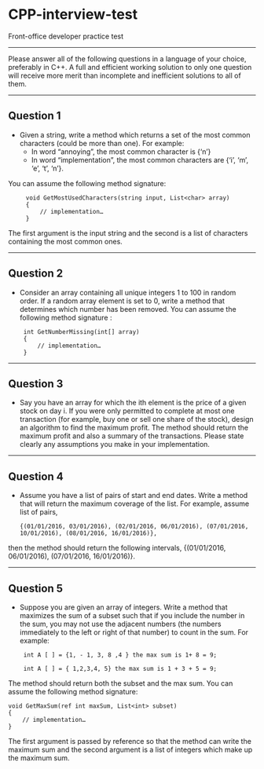 # CPP-interview-test

Front-office developer practice test

------------------------------------------------

Please answer all of the following questions in a language of your choice, preferably in C++. A full and efficient working solution to only one question will receive more merit than incomplete and inefficient solutions to all of them.

------------------------------------------------

## Question 1
* Given a string, write a method which returns a set of the most common characters (could be more than one).
For example: 
    * In word “annoying”, the most common character is {‘n’}
    * In word “implementation”, the most common characters are {‘i’, ‘m’, ‘e’, ‘t’, ‘n’}. 

You can assume the following method signature:


         void GetMostUsedCharacters(string input, List<char> array)
         {
             // implementation…
         }

The first argument is the input string and the second is a list of characters containing the most common ones.

--------------------------------------------------------------------------------------------------------------

## Question 2
* Consider an array containing all unique integers 1 to 100 in random order. If a random array element is set to 0, write a method that determines which number has been removed. You can assume the following method signature :

       int GetNumberMissing(int[] array)
       {
           // implementation…
       }

--------------------------------------------------------------------------------------------------------------

## Question 3
* Say you have an array for which the ith element is the price of a given stock on day i. If you were only permitted to complete at most one transaction (for example, buy one or sell one share of the stock), design an algorithm to find the maximum profit. The method should return the maximum profit and also a summary of the transactions. Please state clearly any assumptions you make in your implementation.

---------------------------------------------------------------------------------------------------------------

## Question 4
* Assume you have a list of pairs of start and end dates. Write a method that will return the maximum coverage of the list. For example, assume list of pairs,

      {(01/01/2016, 03/01/2016), (02/01/2016, 06/01/2016), (07/01/2016, 10/01/2016), (08/01/2016, 16/01/2016)},

then the method should return the following intervals, {(01/01/2016, 06/01/2016), (07/01/2016, 16/01/2016)}.

---------------------------------------------------------------------------------------------------------------

## Question 5
* Suppose you are given an array of integers. Write a method that maximizes the sum of a subset such that if you include the number in the sum, you may not use the adjacent numbers (the numbers immediately to the left or right of that number) to count in the sum. For example:

       int A [ ] = {1, - 1, 3, 8 ,4 } the max sum is 1+ 8 = 9;

       int A [ ] = { 1,2,3,4, 5} the max sum is 1 + 3 + 5 = 9;

The method should return both the subset and the max sum. You can assume the following method signature:

    void GetMaxSum(ref int maxSum, List<int> subset)
    {
        // implementation…
    }

The first argument is passed by reference so that the method can write the maximum sum and the second argument is a list of integers which make up the maximum sum.
